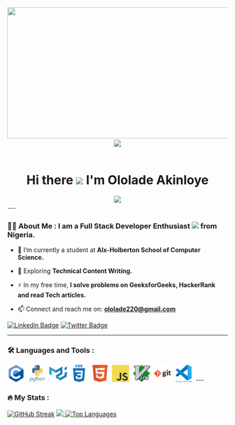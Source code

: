 <div id="header" align="center">
  <img src="https://media.giphy.com/media/QZbD2KFxwtPxMqaRCh/giphy.gif" width="600" height="300"/>
 </div>
<div id="header" align="center">
  <img src="https://media.giphy.com/media/HscDLzkO8EOTmgkhQP/giphy.gif" width="150"/>
</div>
<div id="header" align="center">
<img src="https://komarev.com/ghpvc/?username=Computewell&style=flat-square&color=blue" alt=""/>
</div>
<div id="header" align="center">
<h1>
  Hi there
  <img src="https://media.giphy.com/media/hvRJCLFzcasrR4ia7z/giphy.gif" width="30px"/> I'm Ololade Akinloye
</h1>
  <a href="https://www.github.com/Computewell" target="_blank" rel="noreferrer"><img src="https://img.shields.io/github/followers/Computewell?logo=github&style=for-the-badge&color=ec4899&labelColor=1c1917" /></a>
</div>
---

### :woman_technologist: About Me : I am a **Full Stack Developer Enthusiast <img src="https://media.giphy.com/media/WUlplcMpOCEmTGBtBW/giphy.gif" width="30"> from Nigeria.**
- :telescope: I’m currently a student at **Alx-Holberton School of Computer Science.**

- :seedling: Exploring **Technical Content Writing.**

- :zap: In my free time, **I solve problems on GeeksforGeeks, HackerRank and read Tech articles.**

- :mailbox: Connect and reach me on: **ololade220@gmail.com**

[![Linkedin Badge](https://img.shields.io/badge/-ololadeakinloye-blue?style=flat-square&logo=Linkedin&logoColor=white)](https://www.linkedin.com/in/ololade-akinloye/) [![Twitter Badge](https://img.shields.io/badge/Computewell-blue?style=flat-square&logo=twitter&logoColor=white)](https://www.twitter.com/Computewell/)

---
### :hammer_and_wrench: Languages and Tools :
<div>
  <img src="https://github.com/devicons/devicon/blob/master/icons/c/c-original.svg" title="C" alt="C width="40" height="40"/>&nbsp;
  <img src="https://github.com/devicons/devicon/blob/master/icons/python/python-original-wordmark.svg" title="Python" alt="Python" width="40" height="40"/>&nbsp;
  <img src="https://github.com/devicons/devicon/blob/master/icons/materialui/materialui-original.svg" title="Material UI" alt="Material UI" width="40" height="40"/>&nbsp;
  <img src="https://github.com/devicons/devicon/blob/master/icons/css3/css3-plain-wordmark.svg"  title="CSS3" alt="CSS" width="40" height="40"/>&nbsp;
  <img src="https://github.com/devicons/devicon/blob/master/icons/html5/html5-original.svg" title="HTML5" alt="HTML" width="40" height="40"/>&nbsp;
  <img src="https://github.com/devicons/devicon/blob/master/icons/javascript/javascript-original.svg" title="JavaScript" alt="JavaScript" width="40" height="40"/>&nbsp;
  <img src="https://github.com/devicons/devicon/blob/master/icons/vim/vim-original.svg" title="Vim" alt="Vim" width="40" height="40"/>&nbsp;
  <img src="https://github.com/devicons/devicon/blob/master/icons/git/git-original-wordmark.svg" title="Git" **alt="Git" width="40" height="40"/>&nbsp;
  <img src="https://github.com/devicons/devicon/blob/master/icons/vscode/vscode-original-wordmark.svg" title="Vscode" alt="Vscode" width="40" height="40"/>&nbsp;
  ---

### :fire: My Stats :
[![GitHub Streak](http://github-readme-streak-stats.herokuapp.com?user=Computewell&show_icons=true&theme=dark&background=000000)](https://git.io/streak-stats)
<a href="https://github.com/Computewell/github-readme-stats">
  <img height="170px"  src="https://github-readme-stats.vercel.app/api?username=Computewell&show_icons=true&theme=great-gatsby&layout=compact"/>
</a>
<a href="https://github.com/Computewell" align="left"><img src="https://github-readme-stats.vercel.app/api/top-langs/?username=Computewell&langs_count=10&title_color=14b8a6&text_color=ffffff&icon_color=ec4899&bg_color=1c1917&hide_border=true&locale=en&custom_title=Top%20%Languages" alt="Top Languages" /></a>
